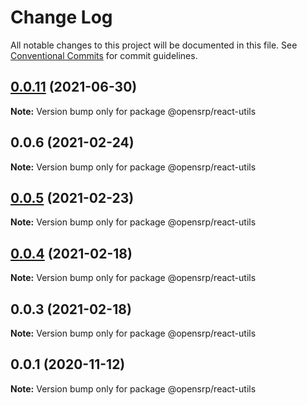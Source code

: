# Change Log

All notable changes to this project will be documented in this file.
See [Conventional Commits](https://conventionalcommits.org) for commit guidelines.

## [0.0.11](https://github.com/opensrp/web/compare/@opensrp/react-utils@0.0.10...@opensrp/react-utils@0.0.11) (2021-06-30)

**Note:** Version bump only for package @opensrp/react-utils

## 0.0.6 (2021-02-24)

**Note:** Version bump only for package @opensrp/react-utils

## [0.0.5](https://github.com/opensrp/web/compare/@opensrp/react-utils@0.0.4...@opensrp/react-utils@0.0.5) (2021-02-23)

**Note:** Version bump only for package @opensrp/react-utils

## [0.0.4](https://github.com/opensrp/web/compare/@opensrp/react-utils@0.0.3...@opensrp/react-utils@0.0.4) (2021-02-18)

**Note:** Version bump only for package @opensrp/react-utils

## 0.0.3 (2021-02-18)

**Note:** Version bump only for package @opensrp/react-utils

## 0.0.1 (2020-11-12)

**Note:** Version bump only for package @opensrp/react-utils
